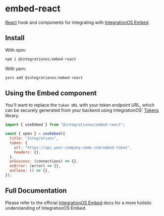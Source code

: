 # embed-react

[React](https://react.dev/) hook and components for integrating with [IntegrationOS Embed](https://docs.integrationos.com/docs/embed-overview).

## Install

With npm:

```jsx
npm i @integrationos/embed-react
```

With yarn:

```jsx
yarn add @integrationos/embed-react
```

## Using the Embed component

You'll want to replace the `token URL` with your token endpoint URL, which can be securely generated from your backend using IntegrationOS' [Tokens](https://www.npmjs.com/package/@integrationos/tokens) library.

```jsx
import { useEmbed } from "@integrationos/embed-react";

const { open } = useEmbed({
  title: "Integrations",
  token: {
    url: "https://api.your-company-name.com/embed-token",
    headers: {},
  },
  onSuccess: (connections) => {},
  onError: (error) => {},
  onClose: () => {},
});
```

## Full Documentation

Please refer to the official [IntegrationOS Embed](https://docs.integrationos.com/docs/embed-overview) docs for a more holistic understanding of IntegrationOS Embed.
